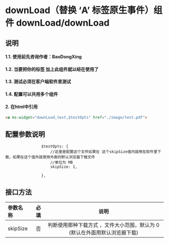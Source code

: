 # downLoad（替换 ‘A’ 标签原生事件）组件 downLoad/downLoad

## 说明
#### 1.1. 使用前先咨询作者：BaoDongXing
#### 1.2. 当要把你的<a></a>标签 加上此组件就以经在使用了
#### 1.3. 测试必须在客户端软件里测试
#### 1.4. 配置可以共用多个组件

#### 2. 在html中引用
```html
<a ms-widget="downLoad,test,$testOpts" href="./image/test.pdf">
```


## 配置参数说明
                    $testOpts: {
                        //这里是配置这个文件如果在 这个skipSize值内就用在软件里下载，如果在这个值外就使用外面的默认浏览器下载文件
                        //单位为 MB
                        skipSize: 1,

                    },


##  接口方法

| 参数名称      |    必填 | 说明  |
| :-------- | --------:| :--: |
|skipSize|否| 判断使用那种下载方式 ，文件大小范围，默认为 0 (默认在外面用默认浏览器下载)  |


